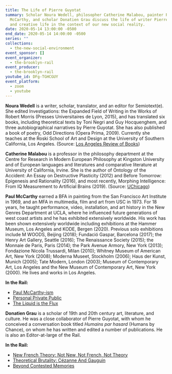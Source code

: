 ```yaml
---
title: The Life of Pierre Guyotat
summary: Scholar Noura Wedell, philosopher Catherine Malabou, painter Paul
  McCarthy, and scholar Donatien Grau discuss the life of writer Pierre Guyotat
  and creative life in the context of our new social reality.
date: 2020-05-14 13:00:00 -0500
end_date: 2020-05-14 14:00:00 -0500
series: ""
collections:
  - the-new-social-environment
event_sponsor: []
event_organizer:
  - the-brooklyn-rail
event_producer:
  - the-brooklyn-rail
youtube_id: DFg-TGHCGUY
event_platform:
  - zoom
  - youtube
---
```



**Noura Wedell** is a writer, scholar, translator, and an editor for Semiotext(e). She edited Investigations: the Expanded Field of Writing in the Works of Robert Morris (Presses Universitaires de Lyon, 2015), and has translated six books, including theoretical texts by Toni Negri and Guy Hocquenghem, and three autobiographical narratives by Pierre Guyotat. She has also published a book of poetry, Odd Directions (Opera Prima, 2009). Currently she teaches at the Roski School of Art and Design at the University of Southern California, Los Angeles. (Source:  [Los Angeles Review of Books](https://lareviewofbooks.org/contributor/noura-wedell/))

**Catherine Malabou** is a professor in the philosophy department at the Centre for Research in Modern European Philosophy at Kingston University and of European languages and literatures and comparative literature at University of California, Irvine. She is the author of Ontology of the Accident: An Essay on Destructive Plasticity (2012) and Before Tomorrow: Epigenesis and Rationality (2016), and most recently, Morphing Intelligence: From IQ Measurement to Artificial Brains (2019). (Source:  [UChicago](https://criticalinquiry.uchicago.edu/critical_inquiry_presents_catherine_malabou_on_foucaults_last_seminars/))

**Paul McCarthy** earned a BFA in painting from the San Francisco Art Institute in 1969, and an MFA in multimedia, film and art from USC in 1973. For 18 years, he taught performance, video, installation, and art history in the New Genres Department at UCLA, where he influenced future generations of west coast artists and he has exhibited extensively worldwide. His work has been shown extensively worldwide including exhibitions at the Hammer Museum, Los Angeles and KODE, Bergen (2020). Previous solo exhibitions include M WOODS, Beijing (2018); Fundació Gaspar, Barcelona (2017); the Henry Art Gallery, Seattle (2016); The Renaissance Society (2015); the Monnaie de Paris, Paris (2014); the Park Avenue Armory, New York (2013); Fondazione Nicola Trussardi, Milan (2010); Whitney Museum of American Art, New York (2008); Moderna Museet, Stockholm (2006); Haus der Kunst, Munich (2005); Tate Modern, London (2003); Museum of Contemporary Art, Los Angeles and the New Museum of Contemporary Art, New York (2000). He lives and works in Los Angeles.

**In the Rail:**

* [Paul McCarthy-ism](https://brooklynrail.org/2001/05/art/paul-mccarthy-ism)
* [Personal Private Public](https://brooklynrail.org/2019/10/artseen/Personal-Private-Public)
* [The Liquid is the Flux](https://brooklynrail.org/2013/06/art/the-liquid-is-the-fluxpaul-mccarthy-with-jarrett-earnest)

**Donatien Grau**  is a scholar of 19th and 20th century art, literature, and culture. He was a close collaborator of Pierre Guyotat, with whom he conceived a conversation book titled  *Humains par hasard*  (Humans by Chance), on whom he has written and edited a number of publications. He is also an Editor-at-large of the Rail.

**In the Rail:**

* [New French Theory: Not New, Not French, Not Theory](https://brooklynrail.org/2016/09/editorsmessage/not-new-not-french-not-theory)
* [Theoretical Brutality: Cézanne And Gauguin](https://brooklynrail.org/2014/02/criticspage/theoretical-brutality-czanne-and-gauguin)
* [Beyond Contested Memories](https://brooklynrail.org/2020/03/film/Beyond-Contested-Memories-Marc-Ball-Karim-Misk-and-Pierre-Singaravlous-Dcolonisations)
